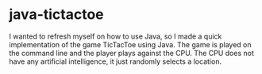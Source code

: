 # java-tictactoe
I wanted to refresh myself on how to use Java, so I made a quick implementation of the game TicTacToe using Java. 
The game is played on the command line and the player plays against the CPU. 
The CPU does not have any artificial intelligence, it just randomly selects a location.
